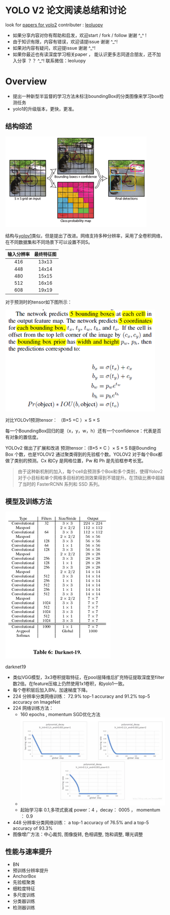 
# YOLO V2 论文阅读总结和讨论

look for [papers for yolo2](https://github.com/leoluopy/paper_discussing/blob/master/yolo/yolo2/YOLO9000.pdf)
contributer : [leoluopy](https://github.com/leoluopy)

+ 如果分享内容对你有帮助和启发，欢迎start / fork / follow 谢谢 ^_^ !
+ 由于知识有限，内容有错误，欢迎请提issue 谢谢 ^_^!
+ 如果对内容有疑问，欢迎提issue 谢谢 ^_^!
+ 如果你最近也有读深度学习相关paper ， 能认识更多志同道合朋友，还不加入分享 ？？   ^_^! 联系微信：leoluopy

# Overview

+ 提出一种新型半监督的学习方法未标注boundingBox的分类图像来学习box检测任务
+ yolo1的升级版本，更快，更准。



## 结构综述
![](./archv2.PNG)

结构与[yolov1](../yolo1/yolo1_discussing.md)类似，但是提出了改进。网络支持多种分辨率，采用了全卷积网络，在不同数据集和不同场景下可以设置不同S。

|输入分辨率| 最终特征图 |
|:---:| :---: |
|416|13x13|
|448|14x14|
|480|15x15|
|512|16x16|
|608|19x19|

对于预测时的tensor如下图所示：

![](./predict_tensor.PNG)

对比YOLOv1预测tensor： （B×5 +C ）× S × S 

每一个BoundingBox回归的是（x，y，w，h）还有一个confidence：代表是否有对象的置信度。

YOLOv2 做出了扩展和改进 预测tensor：（B×5 × C ）× S × S 
B是Bounding Box 个数，也是YOLOV2 通过聚类得到的先验框个数。YOLOV2 对于每个Box都做了类别的预测。Cx 和Cy 是网格位置，Pw 和 Ph 是先验框参考长宽。

> 由于这种新机制的加入，每个cell会预测多个Box和多个类别，使得Yolov2对于小目标和单个网格多目标的检测效果得到不错提升。在顶级比赛中超越了当时的 FasterRCNN 系列和 SSD 系列。



## 模型及训练方法

![](./darknet19.png)

darknet19
+ 类似VGG模型，3x3卷积提取特征，在pool层降维后扩充特征提取深度至filter数2倍。在feature压缩上仍然使用1x1卷积，和yolo1一致。
+ 每个卷积层后加入BN，加速梯度下降。
+ 224 分辨率分类网络训练： 72.9% top-1 accuracy and 91.2% top-5 accuracy on ImageNet
+ 224 网络训练方法：
    * 160 epochs , momentum SGD优化方法
    * ![](./polynomial.png)
    * 起始学习率 0.1,多项式衰减 power：4 ，decay： 0005  ， momentum ： 0.9
+ 448 分辨率分类网络训练： a top-1 accuracy of 76.5% and a top-5 accuracy of 93.3%
+ 图像增广方法：中心裁剪, 图像旋转, 色相调整, 饱和调整, 曝光调整
## 性能与速率提升

+ BN
+ 预训练分辨率提升
+ AnchorBox
+ 先验框聚类
+ 细粒度特征
+ 多尺度训练
+ 分类器训练
+ 检测器训练



